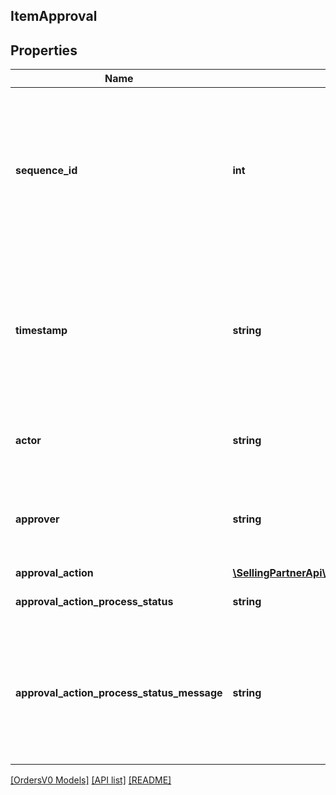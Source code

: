 ## ItemApproval

## Properties

Name | Type | Description | Notes
------------ | ------------- | ------------- | -------------
**sequence_id** | **int** | Sequence number of the item approval. Each ItemApproval gets its sequenceId automatically from a monotonic increasing function. |
**timestamp** | **string** | Timestamp when the ItemApproval was recorded by Amazon's internal order approvals system. In ISO 8601 date time format. |
**actor** | **string** | High level actors involved in the approval process. |
**approver** | **string** | Person or system that triggers the approval actions on behalf of the actor. | [optional]
**approval_action** | [**\SellingPartnerApi\Model\OrdersV0\ItemApprovalAction**](ItemApprovalAction.md) |  |
**approval_action_process_status** | **string** | Status of approval action. |
**approval_action_process_status_message** | **string** | Optional message to communicate optional additional context about the current status of the approval action. | [optional]

[[OrdersV0 Models]](../) [[API list]](../../Api) [[README]](../../../README.md)
